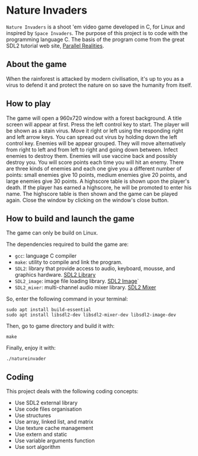 # Nature Invaders

`Nature Invaders` is a shoot 'em video game developed in C, for Linux and inspired by `Space Invaders`. The purpose of this project is to code with the programming language C. The basis of the program come from the great SDL2 tutorial web site, [Parallel Realities](https://www.parallelrealities.co.uk/tutorials/).

## About the game

When the rainforest is attacked by modern civilisation, it's up to you as a virus to defend it and protect the nature on so save the humanity from itself.

## How to play

The game will open a 960x720 window with a forest background. A title screen will appear at first. Press the left control key to start. The player will be shown as a stain virus. Move it right or left using the responding right and left arrow keys. You can spread out virus by holding down the left control key. Enemies will be appear grouped. They will move alternatively from right to left and from left to right and going down between. Infect enemies to destroy them. Enemies will use vaccine back and possibly destroy you. You will score points each time you will hit an enemy. There are three kinds of enemies and each one give you a different number of points: small enemies give 10 points, medium enemies give 20 points, and large enemies give 30 points. A highscore table is shown upon the player's death. If the player has earned a highscore, he will be promoted to enter his name. The highscore table is then shown and the game can be played again. Close the window by clicking on the window's close button.      

## How to build and launch the game

The game can only be build on Linux.

The dependencies required to build the game are:
* `gcc`: language C compiler 
* `make`: utility to compile and link the program.
* `SDL2`: library that provide access to audio, keyboard, mousse, and graphics hardware. [SDL2 Library](https://www.libsdl.org/index.php)
* `SDL2_image`: image file loading library. [SDL2 Image](https://www.libsdl.org/projects/SDL_image/)`
* `SDL2_mixer`: multi-channel audio mixer library. [SDL2 Mixer](https://www.libsdl.org/projects/SDL_mixer/)

So, enter the following command in your terminal: 

    sudo apt install build-essential   
    sudo apt install libsdl2-dev libsdl2-mixer-dev libsdl2-image-dev


Then, go to game directory and build it with:

    make

Finally, enjoy it with:

    ./natureinvader


## Coding

This project deals with the following coding concepts:
* Use SDL2 external library
* Use code files organisation
* Use structures
* Use array, linked list, and matrix
* Use texture cache management
* Use extern and static
* Use variable arguments function
* Use sort algorithm